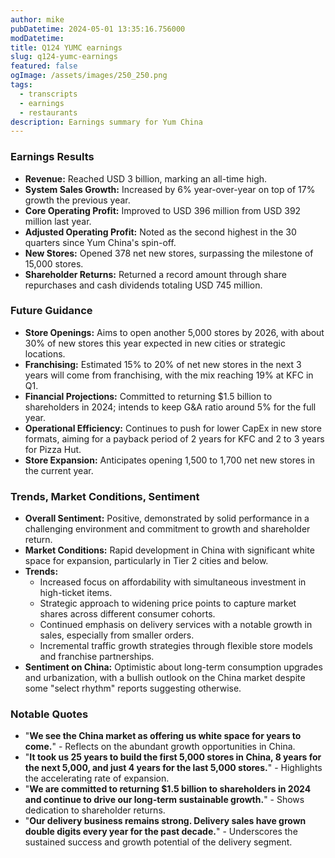 ```yaml
---
author: mike
pubDatetime: 2024-05-01 13:35:16.756000
modDatetime: 
title: Q124 YUMC earnings
slug: q124-yumc-earnings
featured: false
ogImage: /assets/images/250_250.png
tags:
  - transcripts
  - earnings
  - restaurants
description: Earnings summary for Yum China
---
```

### Earnings Results
- **Revenue:** Reached USD 3 billion, marking an all-time high.
- **System Sales Growth:** Increased by 6% year-over-year on top of 17% growth the previous year.
- **Core Operating Profit:** Improved to USD 396 million from USD 392 million last year.
- **Adjusted Operating Profit:** Noted as the second highest in the 30 quarters since Yum China's spin-off.
- **New Stores:** Opened 378 net new stores, surpassing the milestone of 15,000 stores.
- **Shareholder Returns:** Returned a record amount through share repurchases and cash dividends totaling USD 745 million.

### Future Guidance
- **Store Openings:** Aims to open another 5,000 stores by 2026, with about 30% of new stores this year expected in new cities or strategic locations.
- **Franchising:** Estimated 15% to 20% of net new stores in the next 3 years will come from franchising, with the mix reaching 19% at KFC in Q1.
- **Financial Projections:** Committed to returning $1.5 billion to shareholders in 2024; intends to keep G&A ratio around 5% for the full year.
- **Operational Efficiency:** Continues to push for lower CapEx in new store formats, aiming for a payback period of 2 years for KFC and 2 to 3 years for Pizza Hut.
- **Store Expansion:** Anticipates opening 1,500 to 1,700 net new stores in the current year.

### Trends, Market Conditions, Sentiment
- **Overall Sentiment:** Positive, demonstrated by solid performance in a challenging environment and commitment to growth and shareholder return.
- **Market Conditions:** Rapid development in China with significant white space for expansion, particularly in Tier 2 cities and below.
- **Trends:** 
  - Increased focus on affordability with simultaneous investment in high-ticket items.
  - Strategic approach to widening price points to capture market shares across different consumer cohorts.
  - Continued emphasis on delivery services with a notable growth in sales, especially from smaller orders.
  - Incremental traffic growth strategies through flexible store models and franchise partnerships.
- **Sentiment on China:** Optimistic about long-term consumption upgrades and urbanization, with a bullish outlook on the China market despite some "select rhythm" reports suggesting otherwise.

### Notable Quotes
- "**We see the China market as offering us white space for years to come.**" - Reflects on the abundant growth opportunities in China.
- "**It took us 25 years to build the first 5,000 stores in China, 8 years for the next 5,000, and just 4 years for the last 5,000 stores.**" - Highlights the accelerating rate of expansion.
- "**We are committed to returning $1.5 billion to shareholders in 2024 and continue to drive our long-term sustainable growth.**" - Shows dedication to shareholder returns.
- "**Our delivery business remains strong. Delivery sales have grown double digits every year for the past decade.**" - Underscores the sustained success and growth potential of the delivery segment.
